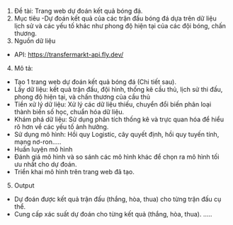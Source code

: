 1. Đề tài: Trang web dự đoán kết quả bóng đá.
2. Mục tiêu
-Dự đoán kết quả của các trận đấu bóng đá dựa trên dữ liệu lịch sử và các yếu tố khác như phong độ hiện tại của các đội bóng, chấn thương.
3. Nguồn dữ liệu
- API: https://transfermarkt-api.fly.dev/
4. Mô tả:
- Tạo 1 trang web dự đoán kết quả bóng đá (Chi tiết sau).
- Lấy dữ liệu: kết quả trận đấu, đội hình, thống kê cầu thủ, lịch sử thi đấu, phong độ hiện tại, và chấn thương của cầu thủ
- Tiền xử lý dữ liệu: Xử lý các dữ liệu thiếu, chuyển đổi biến phân loại thành biến số học, chuẩn hóa dữ liệu.
- Khám phá dữ liệu: Sử dụng phân tích thống kê và trực quan hóa để hiểu rõ hơn về các yếu tố ảnh hưởng.
- Sử dụng mô hình: Hồi quy Logistic, cây quyết định, hồi quy tuyến tính, mạng nơ-ron.....
- Huấn luyện mô hình
- Đánh giá mô hình và so sánh các mô hình khác để chọn ra mô hình tối ưu nhất cho dự đoán.
- Triển khai mô hình trên trang web đã tạo.
5. Output
- Dự đoán được kết quả trận đấu (thắng, hòa, thua) cho từng trận đấu cụ thể.
- Cung cấp xác suất dự đoán cho từng kết quả (thắng, hòa, thua).
.....
